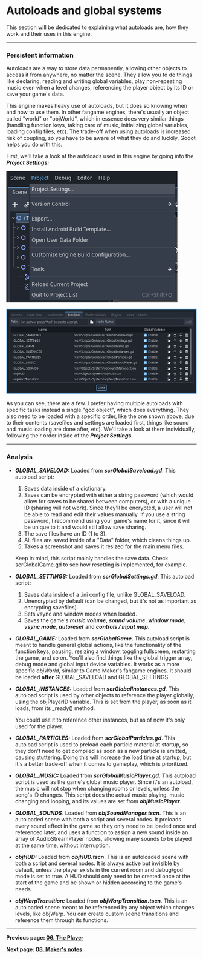 # Autoloads and global systems

This section will be dedicated to explaining what autoloads are, how they work and their uses in this engine.

---

### Persistent information

Autoloads are a way to store data permanently, allowing other objects to access it from anywhere, no matter the scene. They allow you to do things like declaring, reading and writing global variables, play non-repeating music even when a level changes, referencing the player object by its ID or save your game's data.

This engine makes heavy use of autoloads, but it does so knowing when and how to use them. In other fangame engines, there's usually an object called "world" or "objWorld", which in essence does very similar things (handling function keys, taking care of music, initializing global variables, loading config files, etc). The trade-off when using autoloads is increased risk of coupling, so you have to be aware of what they do and luckily, Godot helps you do with this.

First, we'll take a look at the autoloads used in this engine by going into the ***Project Settings:***

![Autoloads settings 01](images/07_autoloads_settings01.png)

![Autoloads settings 02](images/07_autoloads_settings02.png)

As you can see, there are a few. I prefer having multiple autoloads with specific tasks instead a single "god object", which does everything. They also need to be loaded with a specific order, like the one shown above, due to their contents (savefiles and settings are loaded first, things like sound and music loading are done after, etc). We'll take a look at them individually, following their order inside of the ***Project Settings***.

---

### Analysis

* ***GLOBAL_SAVELOAD:*** Loaded from ***scrGlobalSaveload.gd***. This autoload script:
	1. Saves data inside of a dictionary.
	2. Saves can be encrypted with either a string password (which would allow for saves to be shared between computers), or with a unique ID (sharing will not work). Since they'll be encrypted, a user will not be able to read and edit their values manually. If you use a string password, I recommend using your game's name for it, since it will be unique to it and would still allow save sharing.
	3. The save files have an ID (1 to 3).
	4. All files are saved inside of a "Data" folder, which cleans things up.
	5. Takes a screenshot and saves it resized for the main menu files.

    Keep in mind, this script mainly handles the save data. Check scrGlobalGame.gd to see how resetting is implemented, for example.

* ***GLOBAL_SETTINGS:*** Loaded from ***scrGlobalSettings.gd***. This autoload script:
    1. Saves data inside of a .ini config file, unlike GLOBAL_SAVELOAD.
    2. Unencrypted by default (can be changed, but it's not as important as encrypting savefiles).
    3. Sets vsync and window modes when loaded.
    4. Saves the game's ***music volume***, ***sound volume***, ***window mode***, ***vsync mode***, ***autoreset*** and ***controls / input map***.

* ***GLOBAL_GAME:*** Loaded from ***scrGlobalGame***. This autoload script is meant to handle general global actions, like the functionality of the function keys, pausing, resizing a window, toggling fullscreen, restarting the game, and so on. You'll also find things like the global trigger array, debug mode and global input device variables. It works as a more specific *objWorld*, similar to Game Maker's fangame engines. It should be loaded **after** GLOBAL_SAVELOAD and GLOBAL_SETTINGS.

* ***GLOBAL_INSTANCES:*** Loaded from ***scrGlobalInstances.gd***. This autoload script is used by other objects to reference the player globally, using the objPlayerID variable. This is set from the player, as soon as it loads, from its _ready() method.

    You could use it to reference other instances, but as of now it's only used for the player.

* ***GLOBAL_PARTICLES:*** Loaded from ***scrGlobalParticles.gd***. This autoload script is used to preload each particle material at startup, so they don't need to get compiled as soon as a new particle is emitted, causing stuttering. Doing this will increase the load time at startup, but it's a better trade-off when it comes to gameplay, which is prioritized.

* ***GLOBAL_MUSIC:*** Loaded from ***scrGlobalMusicPlayer.gd***. This autoload script is used as the game's global music player. Since it's an autoload, the music will not stop when changing rooms or levels, unless the song's ID changes. This script does the actual music playing, music changing and looping, and its values are set from ***objMusicPlayer***.

* ***GLOBAL_SOUNDS:*** Loaded from ***objSoundManager.tscn***. This is an autoloaded scene with both a script and several nodes. It preloads every sound effect in the game so they only need to be loaded once and referenced later, and uses a function to assign a new sound inside an array of AudioStreamPlayer nodes, allowing many sounds to be played at the same time, without interruption.

* ***objHUD:*** Loaded from ***objHUD.tscn***. This is an autoloaded scene with both a script and several nodes. It is always active but invisible by default, unless the player exists in the current room and debug/god mode is set to true. A HUD should only need to be created once at the start of the game and be shown or hidden according to the game's needs.

* ***objWarpTransition:*** Loaded from ***objWarpTransition.tscn***. This is an autoloaded scene meant to be referenced by any object which changes levels, like objWarp. You can create custom scene transitions and reference them through its functions.

---

**Previous page: [06. The Player](06_the_player.md)**

**Next page: [08. Maker's notes](08_makers_notes.md)**
